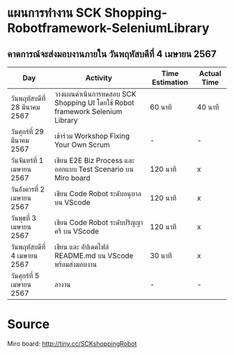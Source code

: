 # แผนการทำงาน SCK Shopping-Robotframework-SeleniumLibrary
## คาดการณ์จะส่งมอบงานภายใน วันพฤหัสบดีที่ 4 เมษายน 2567
| Day | Activity | Time Estimation | Actual Time | 
|--------------------------|-------|-------|------|
| วันพฤหัสบดีที่ 28 มีนาคม 2567 | วางแผนดำเนินการทดสอบ SCK Shopping UI โดยใช้ Robot framework Selenium Library | 60 นาที | 40 นาที |
| วันศุกร์ที่ 29 มีนาคม 2567 | เข้าร่วม Workshop Fixing Your Own Scrum | - | - |
| วันจันทร์ที่  1 เมษายน 2567 | เขียน E2E Biz Process และ ออกแบบ Test Scenario บน Miro board | 120 นาที | x |
| วันอังคารที่ 2 เมษายน 2567 | เขียน Code Robot ระดับอนุบาล บน VScode | 120 นาที | x |
| วันพุธที่ 3 เมษายน 2567 | เขียน Code Robot ระดับปริญญาครี บน VScode | 120 นาที | x | 
| วันพฤหัสบดีที่ 4 เมษายน 2567 | เขียน และ อัปเดตไฟล์ README.md บน VScode พร้อมส่งมอบงาน | 30 นาที | x |
| วันศุกร์ที่ 5 เมษายน 2567 | ลางาน | - | - |

# Source
Miro board: http://tiny.cc/SCKshoppingRobot
